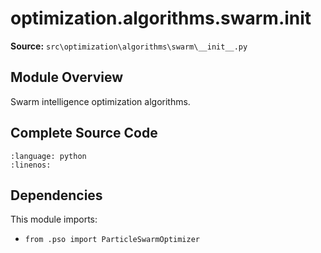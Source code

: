 # optimization.algorithms.swarm.__init__

**Source:** `src\optimization\algorithms\swarm\__init__.py`

## Module Overview

Swarm intelligence optimization algorithms.

## Complete Source Code

```{literalinclude} ../../../src/optimization/algorithms/swarm/__init__.py
:language: python
:linenos:
```



## Dependencies

This module imports:

- `from .pso import ParticleSwarmOptimizer`
